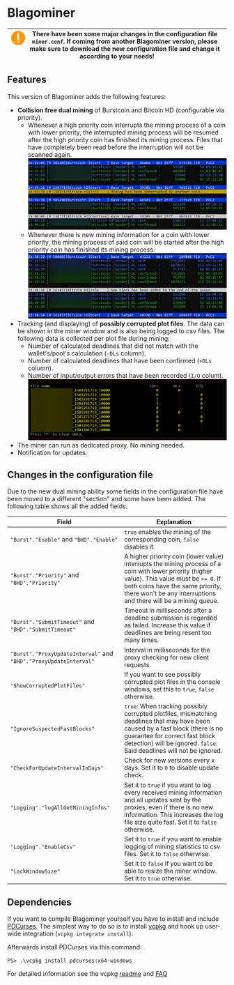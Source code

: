 # Blagominer
| <img src="img/warning.png" width="36" align="left" alt="Warning"> There have been some major changes in the configuration file `miner.conf`. If coming from another Blagominer version, please make sure to download the new configuration file and change it according to your needs! |
| --- |

## Features
This version of Blagominer adds the following features:

* **Collision free dual mining** of Burstcoin and Bitcoin HD (configurable via priority).
    * Whenever a high priority coin interrupts the mining process of a coin with lower priority, the interrupted mining process will be resumed after the high priority coin has finished its mining process. Files that have completely been read before the interruption will not be scanned again.
    ![Example of console output when a mining process is being interrupted](img/interruptedMining.png?raw=true "Collision free dual mining")
    * Whenever there is new mining information for a coin with lower priority, the mining process of said coin will be started after the high priority coin has finished its mining process:
    ![Example of console output when a coin is being queued](img/queue.png?raw=true "Collision free dual mining")
* Tracking (and displaying) of **possibly corrupted plot files**. The data can be shown in the miner window and is also being logged to csv files. The following data is collected per plot file during mining:
    * Number of calculated deadlines that did not match with the wallet's/pool's calculation (`-DLs` column).
    * Number of calculated deadlines that have been confirmed (`+DLs` column).
    * Number of input/output errors that have been recorded (`I/O` colum).
    ![Statistics for possibly corrupted plot files](img/corrupted.png?raw=true "Statistics for possibly corrupted plot files")
* The miner can run as dedicated proxy. No mining needed.
* Notification for updates.

## Changes in the configuration file
Due to the new dual mining ability some fields in the configuration file have been moved to a different "section" and some have been added. The following table shows all the added fields.

| Field         | Explanation |
| ------------- | ------------- |
| `"Burst"."Enable"` and `"BHD"."Enable"` | `true` enables the mining of the corresponding coin, `false` disables it.  |
| `"Burst"."Priority"` and `"BHD"."Priority"` | A higher priority coin (lower value) interrupts the mining process of a coin with lower priority (higher value). This value must be `>= 0`. If both coins have the same priority, there won't be any interruptions and there will be a mining queue.  |
| `"Burst"."SubmitTimeout"` and `"BHD"."SubmitTimeout"` | Timeout in milliseconds after a deadline submission is regarded as failed. Increase this value if deadlines are being resent too many times.  |
| `"Burst"."ProxyUpdateInterval"` and `"BHD"."ProxyUpdateInterval"` | Interval in milliseconds for the proxy checking for new client requests.  |
| `"ShowCorruptedPlotFiles"`  | If you want to see possibly corrupted plot files in the console windows, set this to `true`, `false` otherwise.  |
| `"IgnoreSuspectedFastBlocks"`  | `true`: When tracking possibly corrupted plotfiles, mismatching deadlines that may have been caused by a fast block (there is no guarantee for correct fast block detection) will be ignored. `false`: Said deadlines will not be ignored.  |
| `"CheckForUpdateIntervalInDays"`  | Check for new versions every x days. Set it to `0` to disable update check.  |
| `"Logging"."logAllGetMiningInfos"`  | Set it to `true` if you want to log every received mining information and all updates sent by the proxies, even if there is no new information. This increases the log file size quite fast. Set it to `false` otherwise. |
| `"Logging"."EnableCsv"`  | Set it to `true` if you want to enable logging of mining statistics to csv files. Set it to `false` otherwise. |
| `"LockWindowSize"`  | Set it to `false` if you want to be able to resize the miner window. Set it to `true` otherwise. |

## Dependencies
If you want to compile Blagominer yourself you have to install and include [PDCurses](https://pdcurses.org/). The simplest way to do so is to install [vcpkg](https://github.com/Microsoft/vcpkg) and hook up user-wide integration (`vcpkg integrate install`).

Afterwards install PDCurses via this command:

    PS> .\vcpkg install pdcurses:x64-windows

For detailed information see the vcpkg [readme](https://github.com/Microsoft/vcpkg#vcpkg) and [FAQ](https://github.com/Microsoft/vcpkg/blob/master/docs/about/faq.md#frequently-asked-questions)